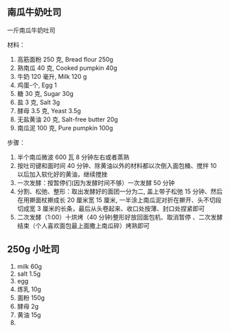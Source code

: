 ## 南瓜牛奶吐司

一斤南瓜牛奶吐司

材料：

1. 高筋面粉 250 克, Bread flour 250g
2. 熟南瓜 40 克, Cooked pumpkin 40g
3. 牛奶 120 毫升, Milk 120 g
4. 鸡蛋-个, Egg 1
5. 糖 30 克, Sugar 30g
6. 盐 3 克, Salt 3g
7. 酵母 3.5 克, Yeast 3.5g
8. 无盐黄油 20 克, Salt-free butter 20g
9. 南瓜泥 100 克, Pure pumpkin 100g

步骤：

1. 半个南瓜微波 600 瓦 8 分钟左右或者蒸熟
2. 按吐司键和面时间 40 分钟、除黄油以外的材料都以次倒入面包桶、搅拌 10 以后加入软化好的黄油，继续搅挫
3. 一次发酵：按暂停们(因为发酵时间不够）一次发酵 50 分钟
4. 分割、松弛、整形：取出发酵好的面团一分为二, 盖上带子松弛 15 分钟、然后在用擀面杖擀成长 20 厘米宽 15 厘米, 一半涂上南瓜泥对折在擀开、头不切段切成宽 3 厘米的长条，最后从头卷起来、收口处按薄、封口处捏紧即可
5. 二次发酵（1:00）十烘烤（40 分钟)整形好放回面包机、取消暂停 、二次发酵结束（个人喜欢面包最上面撒上南瓜碎）烤熟即可


## 250g 小吐司

1. milk 60g
2. salt 1.5g
3. egg
4. 炼乳 10g
5. 面粉  150g
6. 酵母 2g
7. 黄油 15g
8. 



